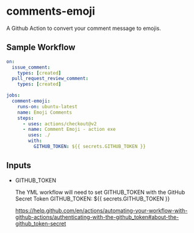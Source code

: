 # comments-emoji

A Github Action to convert your comment message to emojis.

## Sample Workflow

```yml
on:
  issue_comment:
    types: [created]
  pull_request_review_comment:
    types: [created]

jobs:
  comment-emoji:
    runs-on: ubuntu-latest
    name: Emoji Comments
    steps:
      - uses: actions/checkout@v2
      - name: Comment Emoji - action exe
        uses: ./
        with:
          GITHUB_TOKEN: ${{ secrets.GITHUB_TOKEN }}
```

## Inputs

- GITHUB_TOKEN

  The YML workflow will need to set GITHUB_TOKEN with the GitHub Secret Token
  GITHUB_TOKEN: \${{ secrets.GITHUB_TOKEN }}

  https://help.github.com/en/actions/automating-your-workflow-with-github-actions/authenticating-with-the-github_token#about-the-github_token-secret
